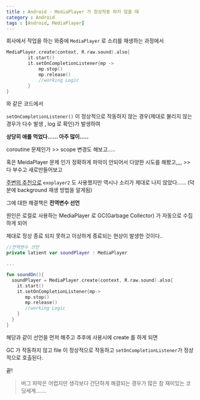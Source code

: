 ```yaml
---
title : Android - MediaPlayer 가 정상작동 하지 않을 때
category : Android
tags : [Android, MediaPlayer]
---
```


회사에서 작업을 하는 와중에 `MediaPlayer` 로 소리를 재생하는 과정에서 

```kotlin
MediaPlayer.create(context, R.raw.sound).also{
		it.start()
		it.setOnCompletionListener{mp ->
			mp.stop()
			mp.release()
			//working Logic
		}
}
```

와 같은 코드에서

`setOnCompletionListener()` 이 정상적으로 작동하지 않는 경우(제대로 불리지 않는 경우가 다수 발생 , log 로 확인)가 발생하여 

**상당히 애를 먹었다...... 아주 많이.....**

coroutine 문제인가 >> scope 변경도 해보고.....

혹은 MeidaPlayer 문제 인가 정확하게 파악이 안되어서 다양한 시도를 해봤고,,,, >> 다 부수고 새로만들어보고

<u>주변의 추천으로</u> `exoplayer2` 도 사용했지만 역시나 소리가 제대로 나지 않았다...... (덕분에 background 재생 방법을 알게됨)



그에 대한 해결책은 **전역변수 선언**

원인은 로컬로 사용하는 MediaPlayer 로 GC(Garbage Collector) 가 자동으로 수집하게 되어

제대로 정상 종료 되지 못하고 이상하게 종료되는 현상이 발생한 것이다..

```kotlin
//전역변수 선언 
private latient var soundPlayer : MediaPlayer

...

fun soundOn(){
  soundPlayer = MediaPlayer.create(context, R.raw.sound).also{
    it.start()
    it.setOnCompletionListener{mp->
       mp.stop()
       mp.release()
       //working Logic      
    }
  }
}
```

해당과 같이 선언을 먼저 해주고 추후에 사용시에 create 를 하게 되면

GC 가 작동하지 않고 file 이 정상적으로 작동하고 `setOnCompletionListener`가 정상적으로 호출된다.



끝!



>  버그 파악은 어렵지만 생각보다 간단하게 해결되는 경우가 많은 참 재미있는 코딩세계.......